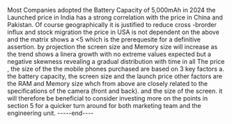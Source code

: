 Most Companies adopted the Battery Capacity of 5,000mAh in 2024
the Launched price in India has a strong correlation with the price in China and Pakistan. Of course geographically it is justified to reduce cross -brorder influx and stock migration
the price in USA is not dependent on the above and the matrix shows a <5 which is the prerequesite for a definitive assertion.
by projection the screen size and Memory size will increase as the trend shows a linera growth with no extreme values expected but a negative skewness revealing a gradual distribution with time 
in all The price , the size of the the mobile phones purchased are based on 3 key factors  a. the battery capacity, the screen size and the launch price
other factors are the RAM and Memory size whch from above are closely related to the specifications of the camera (front and back). and the size of the screen.
it will therefore be beneficial to consider investing more on the points in section 5 for a quicker turn around for both marketing team and the engineering unit.
-----end----
